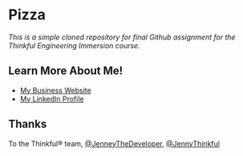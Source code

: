# Pizza

*This is a simple cloned repository for final Github assignment for the Thinkful Engineering Immersion course.*

## Learn More About Me!
* [My Business Website](www.fredscomputer.wixsite.com/truts)
* [My LinkedIn Profile](www.linkedin.com/in/fredleethompson/)

## Thanks
To the Thinkful® team, [@JenneyTheDeveloper](https://github.com/jennythedeveloper), [@JennyThinkful](https://github.com/jennythinkful)

